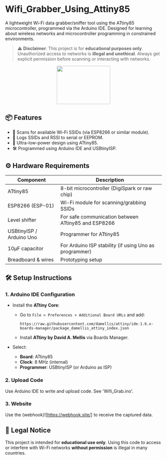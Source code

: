 # Wifi_Grabber_Using_Attiny85

A lightweight Wi-Fi data grabber/sniffer tool using the ATtiny85 microcontroller, programmed via the Arduino IDE. Designed for learning about wireless networks and microcontroller programming in constrained environments.

> ⚠️ **Disclaimer**: This project is for **educational purposes only**. Unauthorized access to networks is **illegal and unethical**. Always get explicit permission before scanning or interacting with networks.

<p align="center">
<img src="https://i.ibb.co/jZ2wvX0/NEWEV-AT.png" width="172" height="123">
</p>

## 📦 Features

* 📶 Scans for available Wi-Fi SSIDs (via ESP8266 or similar module).
* 📝 Logs SSIDs and RSSI to serial or EEPROM.
* 🔌 Ultra-low-power design using ATtiny85.
* 🛠️ Programmed using Arduino IDE and USBtinyISP.

## ⚙️ Hardware Requirements

| Component                | Description                                            |
| ------------------------ | ------------------------------------------------------ |
| ATtiny85                 | 8-bit microcontroller (DigiSpark or raw chip)          |
| ESP8266 (ESP-01)         | Wi-Fi module for scanning/grabbing SSIDs               |
| Level shifter            | For safe communication between ATtiny85 and ESP8266    |
| USBtinyISP / Arduino Uno | Programmer for ATtiny85                                |
| 10µF capacitor           | For Arduino ISP stability (if using Uno as programmer) |
| Breadboard & wires       | Prototyping setup                                      |

## 🛠️ Setup Instructions

### 1. Arduino IDE Configuration

* Install the **ATtiny Core**:

  * Go to `File > Preferences > Additional Board URLs` and add:

    ```
    https://raw.githubusercontent.com/damellis/attiny/ide-1.6.x-boards-manager/package_damellis_attiny_index.json
    ```
  * Install **ATtiny by David A. Mellis** via Boards Manager.
* Select:

  * **Board**: ATtiny85
  * **Clock**: 8 MHz (internal)
  * **Programmer**: USBtinyISP (or Arduino as ISP)

### 2. Upload Code

Use Arduino IDE to write and upload code. See 'Wifi_Grab.ino'.

### 3. Website

Use the (webhook)![https://webhook.site/] to receive the captured data.

## 🔐 Legal Notice

This project is intended for **educational use only**. Using this code to access or interfere with Wi-Fi networks **without permission** is illegal in many countries.



